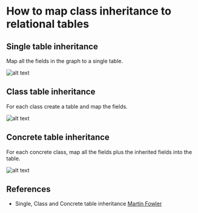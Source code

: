# How to map class inheritance to relational tables


## Single table inheritance
Map all the fields in the graph to a single table.
 
![alt text](https://ahoque.org/object-relational-mapping/single-table-inheritance.png "Single table inheritance")

## Class table inheritance
For each class create a table and map the fields.

![alt text](https://ahoque.org/object-relational-mapping/class-table-inheritance.png "Class table inheritance")


## Concrete table inheritance
For each concrete class, map all the fields plus the inherited fields into the table.

![alt text](https://ahoque.org/object-relational-mapping/concrete-class-table-inheritance.png "Concrete table inheritance")


## References
* Single, Class and Concrete table inheritance [Martin Fowler](https://martinfowler.com/eaaCatalog/index.html)
